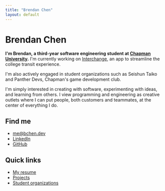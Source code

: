 ```yaml
---
title: "Brendan Chen"
layout: default
---
```


# Brendan Chen

**I'm Brendan, a third-year software engineering student at 
[Chapman University](https://chapman.edu/).** I'm currently working on [Interchange](https://interchange.bchen.dev), an app to streamline the college transit experience.

I'm also actively engaged in student organizations such as Seishun Taiko and Panther Devs, Chapman's game development club.

I'm simply interested in creating with software, experimenting with ideas, and learning from others. I view programming and engineering as creative outlets where I can put people, both customers and teammates, at the center of everything I do.

## Find me

- [me@bchen.dev](mailto:me@bchen.dev)
- [LinkedIn](https://linkedin.com/in/brendan-ch)
- [GitHub](https://github.com/brendan-ch)

## Quick links

- [My resume](/assets/resume.pdf)
- [Projects](/projects)
- [Student organizations](/student-organizations)
